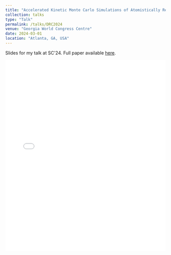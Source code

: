 ```yaml
---
title: "Accelerated Kinetic Monte Carlo Simulations of Atomistically Resolved Resistive Memory Arrays"
collection: talks
type: "Talk"
permalink: /talks/DRC2024
venue: "Georgia World Congress Centre"
date: 2024-03-01
location: "Atlanta, GA, USA"
---
```


Slides for my talk at SC'24. Full paper available [here](https://ieeexplore.ieee.org/abstract/document/10793135).

<embed src="/images/SC2024_slides.pdf" width="100%" height="600px" type="application/pdf">
